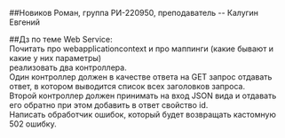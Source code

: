 ##Новиков Роман, группа РИ-220950, преподаватель -- Калугин Евгений 
  
##Дз по теме Web Service:  
Почитать про webapplicationcontext и про маппинги (какие бывают и какие у них параметры)  
реализовать два контроллера.  
Один контроллер должен в качестве ответа на GET запрос отдавать ответ, в котором выводится список всех заголовков запроса.   
Второй контроллер должен принимать на вход JSON вида и отдавать его обратно при этом добавить в ответ свойство id.  
Написать обработчик ошибок, который будет возвращать кастомную 502 ошибку.  

